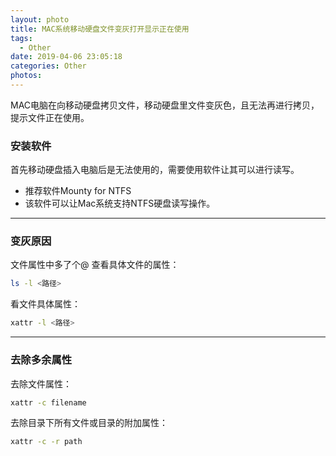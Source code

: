 ```yaml
---
layout: photo
title: MAC系统移动硬盘文件变灰打开显示正在使用
tags:
  - Other
date: 2019-04-06 23:05:18
categories: Other
photos:
---
```

MAC电脑在向移动硬盘拷贝文件，移动硬盘里文件变灰色，且无法再进行拷贝，提示文件正在使用。
<!--more-->
### 安装软件
首先移动硬盘插入电脑后是无法使用的，需要使用软件让其可以进行读写。
- 推荐软件Mounty for NTFS
- 该软件可以让Mac系统支持NTFS硬盘读写操作。

----
### 变灰原因

文件属性中多了个@
查看具体文件的属性：

```bash
ls -l <路径>
```
看文件具体属性：
```bash
xattr -l <路径>
```
----
### 去除多余属性
去除文件属性：
```bash
xattr -c filename
```
去除目录下所有文件或目录的附加属性：
```bash
xattr -c -r path
```
